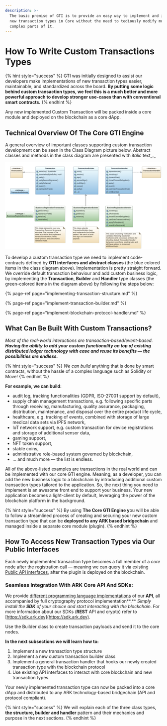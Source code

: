 ```yaml
---
description: >-
  The basic premise of GTI is to provide an easy way to implement and include
  new transaction types in Core without the need to tediously modify more
  complex parts of it.
---
```


# How To Write Custom Transactions Types

{% hint style="success" %}
GTI was initially designed to assist our developers make implementations of new transaction types easier, maintainable, and standardized across the board. **By putting some logic behind custom transaction types, we feel this is a much better and more powerful approach to develop stronger use-cases than with conventional smart contracts.**
{% endhint %}

Any new implemented Custom Transaction will be packed inside a core module and deployed on the blockchain as a core dApp.

## Technical Overview Of The Core GTI Engine

A general overview of important classes supporting custom transaction development can be seen in the Class Diagram picture below. Abstract classes and methods in the class diagram are presented with _italic_ text_._

![The Core GTI Engine Class Diagram Excerpt](../../.gitbook/assets/1p9ngvtokkzqa6exfxw3hugmhxx2-s463snx.png)

To develop a custom transaction type we need to implement code-contracts defined by **GTI interfaces and abstract classes** \(the blue colored items in the class diagram above\). Implementation is pretty straight forward. We override default transaction behaviour and add custom business logic, by implementing the **Transaction**, **Builder** and **Handler** type classes \(the green-colored items in the diagram above\) by following the steps below:

{% page-ref page="implementing-transaction-structure.md" %}

{% page-ref page="implement-transaction-builder.md" %}

{% page-ref page="implement-blockchain-protocol-handler.md" %}

## What Can Be Built With Custom Transactions?

_Most of the real-world interactions are transaction-based/event-based. **Having the ability to add your custom functionality on top of existing distributed ledger technology with ease and reuse its benefits — the possibilities are endless.**_

{% hint style="success" %}
_We can build_ anything that is done by smart contracts, without the hassle of a complex language such as Solidity or Move!
{% endhint %}

**For example, we can build:**

* audit log, tracking functionalities \(GDPR, ISO-27001 support by default\),
* supply chain management transactions, e.g. following specific parts through receiving, manufacturing, quality assurance, packaging, distribution, maintenance, and disposal over the entire product life cycle,
* healthcare, e.g. tracking of events, combined with storage of large medical data sets via IPFS network,
* IoT network support, e.g. custom transaction for device registrations and storage of additional sensor data,
* gaming support,
* NFT token support,
* stable coins, 
* administrative role-based system governed by blockchain,
* … and much more — the list is endless.

All of the above-listed examples are transactions in the real world and can be implemented with our core GTI engine. Meaning, as a developer, you can add the new business logic to a blockchain by introducing additional custom transaction types tailored to the application. So, the next thing you need to implement is an awesome front end to support your business. Your new application becomes a light-client by default, leveraging the power of the blockchain platform in the background.

{% hint style="success" %}
By using **The Core GTI Engine y**ou will be able to follow a streamlined process of creating and securing your new custom transaction type that can be **deployed to any ARK based bridgechain** and managed inside a separate core module \(plugin\).
{% endhint %}

## How To Access New Transaction Types via Our Public Interfaces

Each newly implemented transaction type becomes a full member of a _core_ node after the registration call — meaning we can query it via existing [Public API interfaces](https://api.ark.dev), after the plugin is deployed on the blockchain.

### **Seamless Integration With ARK Core API And SDKs:**

We provide [different programming language implementations](https://sdk.ark.dev) of our **API**, all accompanied by full cryptography protocol implementation**.** _Simply install the **SDK** of your choice and start interacting with the blockchain_. For more information about our SDKs \(**REST** API and crypto\) refer to [https://sdk.ark.dev](https://sdk.ark.dev).

Use the Builder class to create transaction payloads and send it to the core nodes.

**In the next subsections we will learn how to:**

1. Implement a new transaction type structure
2. Implement a new custom transaction builder class
3. Implement a general transaction handler that hooks our newly created transaction type with the blockchain protocol
4. Use existing API interfaces to interact with core blockchain and new transaction types.

Your newly implemented transaction type can now be packed into a core dApp  and distributed to any ARK technology-based bridgechain \(API and protocol compliant\).

{% hint style="success" %}
We will explain each of the three class types, **the structure, builder and handler** pattern and their mechanics and purpose in the next sections.
{% endhint %}

